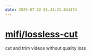 ```yaml
---
date: 2025-07-22 01:41:21.844474
---
```


# [mifi/lossless-cut](https://github.com/mifi/lossless-cut)

cut and trim videos without quality loss
